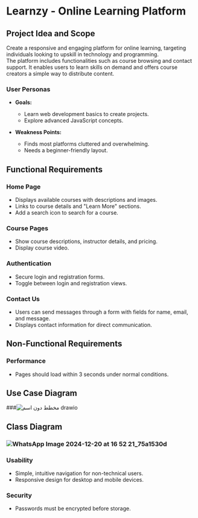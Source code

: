 # Learnzy - Online Learning Platform

## Project Idea and Scope
Create a responsive and engaging platform for online learning, targeting individuals looking to upskill in technology and programming.  
The platform includes functionalities such as course browsing and contact support. It enables users to learn skills on demand and offers course creators a simple way to distribute content.

### User Personas
- **Goals:**
  - Learn web development basics to create projects.
  - Explore advanced JavaScript concepts.

- **Weakness Points:**
  - Finds most platforms cluttered and overwhelming.
  - Needs a beginner-friendly layout.

## Functional Requirements

### Home Page
- Displays available courses with descriptions and images.
- Links to course details and "Learn More" sections.
- Add a search icon to search for a course.

### Course Pages
- Show course descriptions, instructor details, and pricing.
- Display course video.

### Authentication
- Secure login and registration forms.
- Toggle between login and registration views.

### Contact Us
- Users can send messages through a form with fields for name, email, and message.
- Displays contact information for direct communication.

## Non-Functional Requirements

### Performance
- Pages should load within 3 seconds under normal conditions.
## Use Case Diagram
###![_مخطط دون اسم_ drawio](https://github.com/user-attachments/assets/99726c42-f003-47a4-babe-c0d511fdcd70)
## Class Diagram
### ![WhatsApp Image 2024-12-20 at 16 52 21_75a1530d](https://github.com/user-attachments/assets/f0dab31b-9032-42eb-9860-6c30f5d26250)


### Usability
- Simple, intuitive navigation for non-technical users.
- Responsive design for desktop and mobile devices.

### Security
- Passwords must be encrypted before storage.
